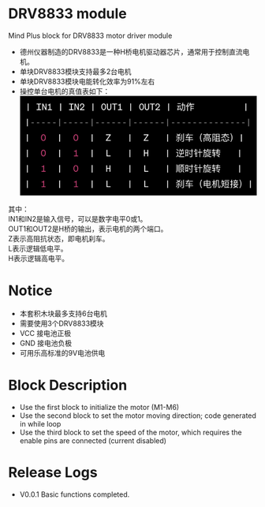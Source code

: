 # DRV8833 module
Mind Plus block for DRV8833 motor driver module

* 德州仪器制造的DRV8833是一种H桥电机驱动器芯片，通常用于控制直流电机。
* 单块DRV8833模块支持最多2台电机
* 单块DRV8833模块电能转化效率为91%左右
* 操控单台电机的真值表如下：
![Image](arduinoC/_images/truthTable.png)

其中：<br>
IN1和IN2是输入信号，可以是数字电平0或1。<br>
OUT1和OUT2是H桥的输出，表示电机的两个端口。<br>
Z表示高阻抗状态，即电机刹车。<br>
L表示逻辑低电平。<br>
H表示逻辑高电平。<br>

# Notice
* 本套积木块最多支持6台电机
* 需要使用3个DRV8833模块
* VCC 接电池正极
* GND 接电池负极
* 可用乐高标准的9V电池供电


# Block Description
* Use the first block to initialize the motor (M1-M6)
* Use the second block to set the motor moving direction; code generated in while loop
* Use the third block to set the speed of the motor, which requires the enable pins are connected (current disabled)

# Release Logs
* V0.0.1  Basic functions completed.

